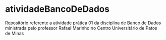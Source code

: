 # atividadeBancoDeDados
Repositório referente a atividade prática 01 da disciplina de Banco de Dados ministrada pelo professor Rafael Marinho no Centro Universitário de Patos de Minas
